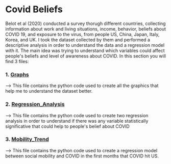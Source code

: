 # Covid Beliefs

  Belot et al (2020) conducted a survey thorugh different countries, collecting information about work and living situations, income, behavior, beliefs about COVID 19, and exposure to the virus, from people US, China, Japan, Italy, Korea, and UK. I took the dataset collected by them and performed a descriptive analysis in order to understand the data and a regression model with it. The main idea was trying to understand which variables could affect people's beliefs and level of awareness about COVID. 
  In this section you will find 3 files:
  
  ### 1. [Graphs](./Datos_3_graph.ipynb)
      
  --> This file contains the python code used to create all the graphics that help me to understand the dataset better. 
      
### 2. [Regression_Analysis](./Regression_Analysis.py)

  --> This file contains the python code used to create two regression analysis in order to understand if there was any variable statistically significative that could help to people's belief about COVID
  
  ### 3. [Mobility_Trend](./Datos_3_graph.ipynb)
  
  --> This file contains the python code used to create a regression model between social mobility and COVID in the first months that COVID hit US.
